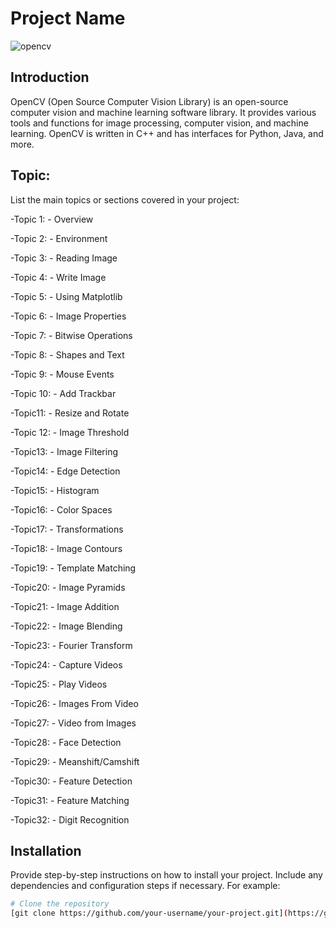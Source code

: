 # Project Name

![opencv](https://github.com/MayurjareMJ/OpenCV-using-Python/assets/155072464/51f20e3d-f44e-41fe-8ec4-f573599be947)


## Introduction
OpenCV (Open Source Computer Vision Library) is an open-source computer vision and machine learning software library. It provides various tools and functions for image processing, computer vision, and machine learning. OpenCV is written in C++ and has interfaces for Python, Java, and more.



## Topic:

List the main topics or sections covered in your project:

-Topic 1: - Overview

-Topic 2: - Environment

-Topic 3: - Reading Image

-Topic 4: - Write Image

-Topic 5: - Using Matplotlib

-Topic 6: - Image Properties

-Topic 7: - Bitwise Operations

-Topic 8: - Shapes and Text

-Topic 9: - Mouse Events

-Topic 10: - Add Trackbar

-Topic11: - Resize and Rotate

-Topic 12: - Image Threshold

-Topic13: - Image Filtering

-Topic14: - Edge Detection

-Topic15: - Histogram

-Topic16: - Color Spaces

-Topic17: - Transformations

-Topic18: - Image Contours

-Topic19: - Template Matching

-Topic20: - Image Pyramids

-Topic21: - Image Addition

-Topic22: - Image Blending

-Topic23: - Fourier Transform

-Topic24: - Capture Videos

-Topic25: - Play Videos

-Topic26: - Images From Video

-Topic27: - Video from Images

-Topic28: - Face Detection

-Topic29: - Meanshift/Camshift

-Topic30: - Feature Detection

-Topic31: - Feature Matching

-Topic32: - Digit Recognition




 
## Installation

Provide step-by-step instructions on how to install your project. Include any dependencies and configuration steps if necessary. For example:

```bash
# Clone the repository
[git clone https://github.com/your-username/your-project.git](https://github.com/MayurjareMJ/OpenCV-using-Python.git)

